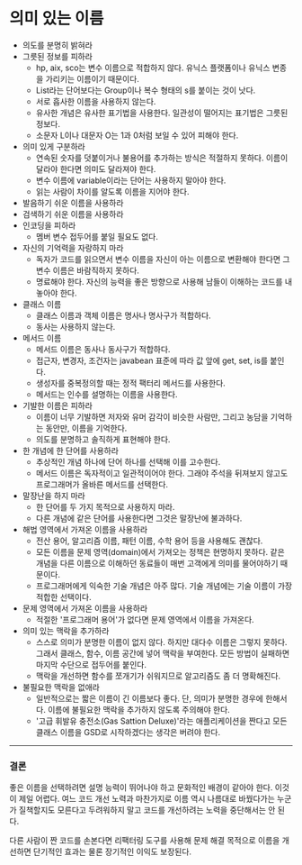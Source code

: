 # 의미 있는 이름
* 의도를 분명히 밝혀라
* 그릇된 정보를 피하라
  * hp, aix, sco는 변수 이름으로 적합하지 않다. 유닉스 플랫폼이나 유닉스 변종을 가리키는 이름이기 때문이다.
  * List라는 단어보다는 Group이나 복수 형태의 s를 붙이는 것이 낫다.
  * 서로 흡사한 이름을 사용하지 않는다.
  * 유사한 개념은 유사한 표기법을 사용한다. 일관성이 떨어지는 표기법은 그릇된 정보다.
  * 소문자 L이나 대문자 O는 1과 0처럼 보일 수 있어 피해야 한다.
* 의미 있게 구분하라
  * 연속된 숫자를 덧붙이거나 불용어를 추가하는 방식은 적절하지 못하다. 이름이 달라야 한다면 의미도 달라져야 한다.
  * 변수 이름에 variable이라는 단어는 사용하지 말아야 한다.
  * 읽는 사람이 차이를 알도록 이름을 지어야 한다.
* 발음하기 쉬운 이름을 사용하라
* 검색하기 쉬운 이름을 사용하라
* 인코딩을 피하라
  * 멤버 변수 접두어를 붙일 필요도 없다.
* 자신의 기억력을 자랑하지 마라
  * 독자가 코드를 읽으면서 변수 이름을 자신이 아는 이름으로 변환해야 한다면 그 변수 이름은 바람직하지 못하다.
  * 명료해야 한다. 자신의 능력을 좋은 방향으로 사용해 남들이 이해하는 코드를 내놓아야 한다.
* 클래스 이름
  * 클래스 이름과 객체 이름은 명사나 명사구가 적합하다.
  * 동사는 사용하지 않는다.
* 메서드 이름
  * 메서드 이름은 동사나 동사구가 적합하다. 
  * 접근자, 변경자, 조건자는 javabean 표준에 따라 값 앞에 get, set, is를 붙인다.
  * 생성자를 중복정의할 때는 정적 팩터리 메서드를 사용한다.
  * 메서드는 인수를 설명하는 이름을 사용한다.
* 기발한 이름은 피하라
  * 이름이 너무 기발하면 저자와 유머 감각이 비슷한 사람만, 그리고 농담을 기억하는 동안만, 이름을 기억한다.
  * 의도를 분명하고 솔직하게 표현해야 한다.
* 한 개념에 한 단어를 사용하라
  * 추상적인 개념 하나에 단어 하나를 선택해 이를 고수한다.
  * 메서드 이름은 독자적이고 일관적이어야 한다. 그래야 주석을 뒤져보지 않고도 프로그래머가 올바른 메서드를 선택한다.
* 말장난을 하지 마라
  * 한 단어를 두 가지 목적으로 사용하지 마라. 
  * 다른 개념에 같은 단어를 사용한다면 그것은 말장난에 불과하다.
* 해법 영역에서 가져온 이름을 사용하라
  * 전산 용어, 알고리즘 이름, 패턴 이름, 수학 용어 등을 사용해도 괜찮다.
  * 모든 이름을 문제 영역(domain)에서 가져오는 정책은 현명하지 못하다. 같은 개념을 다른 이름으로 이해하던 동료들이 매번 고객에게 의미를 물어야하기 때문이다.
  * 프로그래머에게 익숙한 기술 개념은 아주 많다. 기술 개념에는 기술 이름이 가장 적합한 선택이다.
* 문제 영역에서 가져온 이름을 사용하라
  * 적절한 '프로그래머 용어'가 없다면 문제 영역에서 이름을 가져온다. 
* 의미 있는 맥락을 추가하라
  * 스스로 의미가 분명한 이름이 없지 않다. 하지만 대다수 이름은 그렇지 못하다. 그래서 클래스, 함수, 이름 공간에 넣어 맥락을 부여한다. 모든 방법이 실패하면 마지막 수단으로 접두어를 붙인다.
  * 맥락을 개선하면 함수를 쪼개기가 쉬워지므로 알고리즘도 좀 더 명확해진다.
* 불필요한 맥락을 없애라
  * 일반적으로는 짧은 이름이 긴 이름보다 좋다. 단, 의미가 분명한 경우에 한해서다. 이름에 불필요한 맥락을 추가하지 않도록 주의해야 한다.
  * '고급 휘발유 충전소(Gas Sattion Deluxe)'라는 애플리케이션을 짠다고 모든 클래스 이름을 GSD로 시작하겠다는 생각은 버려야 한다.
<hr/>

### 결론
좋은 이름을 선택하려면 설명 능력이 뛰어나야 하고 문화적인 배경이 같아야 한다. 이것이 제일 어렵다. 여느 코드 개선 노력과 마찬가지로 이름 역시 나름대로 바꿨다가는 누군가 질책할지도 모른다고 두려워하지 말고 코드를 개선하려는 노력을 중단해서는 안 된다.

다른 사람이 짠 코드를 손본다면 리팩터링 도구를 사용해 문제 해결 목적으로 이름을 개선하면 단기적인 효과는 물론 장기적인 이익도 보장된다.
